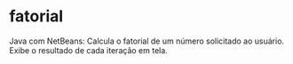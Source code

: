 # fatorial
Java com NetBeans: Calcula o fatorial de um número solicitado ao usuário. Exibe o resultado de cada iteração em tela.
